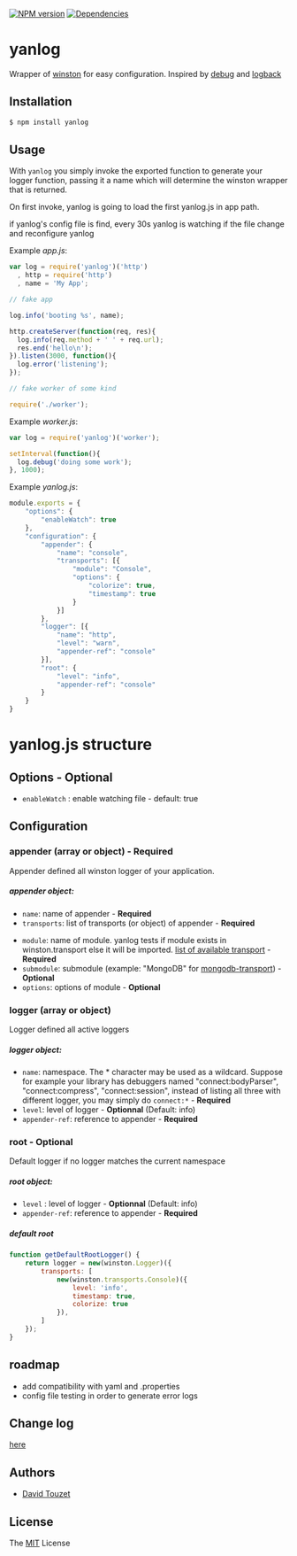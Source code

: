 [![NPM version][npm-image]][npm-url]
[![Dependencies][gemnasium-image]][gemnasium-url]

yanlog
======

Wrapper of [winston](https://github.com/flatiron/winston) for easy configuration.
Inspired by [debug](https://github.com/visionmedia/debug) and [logback](http://logback.qos.ch/)


## Installation

```bash
$ npm install yanlog
```

## Usage

 With `yanlog` you simply invoke the exported function to generate your logger function, passing it a name which will determine the winston wrapper that is returned.

 On first invoke, yanlog is going to load the first yanlog.js in app path.

 if yanlog's config file is find, every 30s yanlog is watching if the file change and reconfigure yanlog

Example _app.js_:

```js
var log = require('yanlog')('http')
  , http = require('http')
  , name = 'My App';

// fake app

log.info('booting %s', name);

http.createServer(function(req, res){
  log.info(req.method + ' ' + req.url);
  res.end('hello\n');
}).listen(3000, function(){
  log.error('listening');
});

// fake worker of some kind

require('./worker');
```

Example _worker.js_:

```js
var log = require('yanlog')('worker');

setInterval(function(){
  log.debug('doing some work');
}, 1000);
```

Example _yanlog.js_:

```js
module.exports = {
    "options": {
        "enableWatch": true
    },
    "configuration": {
        "appender": {
            "name": "console",
            "transports": [{
                "module": "Console",
                "options": {
                    "colorize": true,
                    "timestamp": true
                }
            }]
        },
        "logger": [{
            "name": "http",
            "level": "warn",
            "appender-ref": "console"
        }],
        "root": {
            "level": "info",
            "appender-ref": "console"
        }
    }
}
```

# yanlog.js structure
## Options - Optional
* `enableWatch` : enable watching file - default: true

## Configuration
### appender (array or object) - Required
Appender defined all winston logger of your application.

##### appender object:
* `name`: name of appender - **Required**
* `transports`: list of transports (or object) of appender - **Required**
 - `module`: name of module. yanlog tests 
 if module exists in winston.transport else it will be imported. 
 [list of available transport](https://github.com/flatiron/winston#working-with-transports) - **Required**
 - `submodule`: submodule (example: "MongoDB" for [mongodb-transport](https://github.com/flatiron/winston#mongodb-transport)) - **Optional**
 - `options`: options of module - **Optional**


### logger (array or object)
Logger defined all active loggers

##### logger object:
* `name`: namespace. The * character may be used as a wildcard. Suppose for example your library has debuggers named "connect:bodyParser", "connect:compress", "connect:session", instead of listing all three with different logger, you may simply do `connect:*` - **Required**
* `level`: level of logger - **Optionnal** (Default: info)
* `appender-ref`: reference to appender - **Required**

### root - Optional
Default logger if no logger matches the current namespace

##### root object:
* `level` : level of logger - **Optionnal** (Default: info)
* `appender-ref`: reference to appender - **Required**

##### default root

```js
function getDefaultRootLogger() {
    return logger = new(winston.Logger)({
        transports: [
            new(winston.transports.Console)({
                level: 'info',
                timestamp: true,
                colorize: true
            }),
        ]
    });
}
```

## roadmap
- add compatibility with yaml and .properties
- config file testing in order to generate error logs

## Change log
[here](CHANGELOG.md)

## Authors

 - [David Touzet](https://github.com/eyolas)

## License

The [MIT](LICENCE) License

[npm-image]: https://img.shields.io/npm/v/yanlog.svg?style=flat-square
[npm-url]: https://github.com/eyolas/yanlog
[gemnasium-image]: http://img.shields.io/gemnasium/eyolas/yanlog.svg?style=flat-square
[gemnasium-url]: https://gemnasium.com/eyolas/yanlog